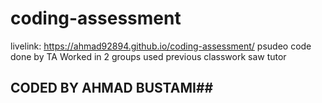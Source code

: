 # coding-assessment
livelink: https://ahmad92894.github.io/coding-assessment/
psudeo code done by TA
Worked in 2 groups
used previous classwork 
saw tutor 
## CODED BY AHMAD BUSTAMI##

